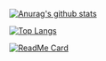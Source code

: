 [![Anurag's github stats](https://github-readme-stats.vercel.app/api?username=big-Zack&show_icons=true&theme=dracula)](https://github.com/anuraghazra/github-readme-stats)

[![Top Langs](https://github-readme-stats.vercel.app/api/top-langs/?username=big-Zack)](https://github.com/anuraghazra/github-readme-stats)

[![ReadMe Card](https://github-readme-stats.vercel.app/api/pin/?username=big-Zack&repo=coding)](https://github.com/anuraghazra/github-readme-stats)






